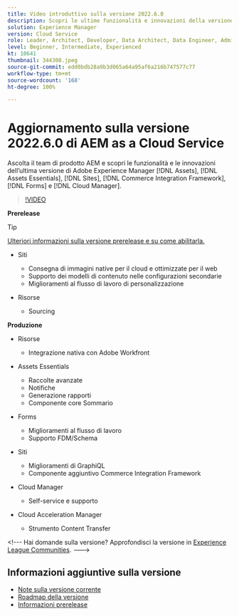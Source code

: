 ```yaml
---
title: Video introduttivo sulla versione 2022.6.0
description: Scopri le ultime funzionalità e innovazioni della versione 2022-6-0 di Adobe Experience Manager  [!DNL Assets Essentials], [!DNL Sites], [!DNL Screens], [!DNL Forms]  e  [!DNL Cloud Foundation].
solution: Experience Manager
version: Cloud Service
role: Leader, Architect, Developer, Data Architect, Data Engineer, Admin, User
level: Beginner, Intermediate, Experienced
kt: 10641
thumbnail: 344308.jpeg
source-git-commit: edd0bdb28a9b3d065a64a95af6a216b747577c77
workflow-type: tm+mt
source-wordcount: '168'
ht-degree: 100%

---
```


# Aggiornamento sulla versione 2022.6.0 di AEM as a Cloud Service

Ascolta il team di prodotto AEM e scopri le funzionalità e le innovazioni dell’ultima versione di Adobe Experience Manager [!DNL Assets], [!DNL Assets Essentials], [!DNL Sites], [!DNL Commerce Integration Framework], [!DNL Forms] e [!DNL Cloud Manager].

>[!VIDEO](https://video.tv.adobe.com/v/344308/?quality=12&learn=on)

**Prerelease**

>[!TIP]
>
>[Ulteriori informazioni sulla versione prerelease e su come abilitarla.](https://experienceleague.adobe.com/docs/experience-manager-cloud-service/content/release-notes/prerelease.html?lang=it)

* Siti
   * Consegna di immagini native per il cloud e ottimizzate per il web
   * Supporto dei modelli di contenuto nelle configurazioni secondarie
   * Miglioramenti al flusso di lavoro di personalizzazione

* Risorse
   * Sourcing

**Produzione**

* Risorse
   * Integrazione nativa con Adobe Workfront

* Assets Essentials
   * Raccolte avanzate
   * Notifiche
   * Generazione rapporti
   * Componente core Sommario

* Forms
   * Miglioramenti al flusso di lavoro
   * Supporto FDM/Schema

* Siti
   * Miglioramenti di GraphiQL
   * Componente aggiuntivo Commerce Integration Framework

* Cloud Manager
   * Self-service e supporto

* Cloud Acceleration Manager
   * Strumento Content Transfer

&lt;!--- Hai domande sulla versione?  Approfondisci la versione in [Experience League Communities](https://adobe.ly/3NDPR8Y). --->

## Informazioni aggiuntive sulla versione

* [Note sulla versione corrente](https://experienceleague.adobe.com/docs/experience-manager-cloud-service/content/release-notes/home.html?lang=it)
* [Roadmap della versione](https://experienceleague.adobe.com/docs/experience-manager-release-information/aem-release-updates/update-releases-roadmap.html?lang=it)
* [Informazioni prerelease](https://experienceleague.adobe.com/docs/experience-manager-cloud-service/content/release-notes/prerelease.html?lang=it)
